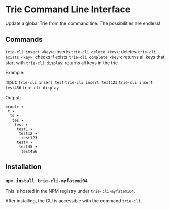 # Trie Command Line Interface

Update a global Trie from the command line. The possibilities are endless!

## Commands

`trie-cli insert <key>`: inserts <key>
`trie-cli delete <key>`: deletes <key>
`trie-cli exists <key>`: checks if <key> exists
`trie-cli complete <key>`: returns all keys that start with <key>
`trie-cli display`: returns all keys in the trie

Example:

Input:
`trie-cli insert test`
`trie-cli insert test123`
`trie-cli insert test456`
`trie-cli display`

Output:

```
<root> ▾
 t ▾
  te ▾
   tes ▾
    test ▾
     test1 ▾
      test12 ▾
       test123
     test4 ▾
      test45 ▾
       test456
```

## Installation

### `npm install trie-cli-myfatemi04`

This is hosted in the NPM registry under `trie-cli-myfatemi04`.

After installing, the CLI is accessible with the command `trie-cli`.
